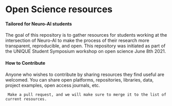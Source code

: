 # Open Science resources 
#### Tailored for Neuro-AI students

The goal of this repository is to gather resources for students working at the intersection of Neuro-AI to make the process of their research more transparent, reproducible, and open. This repository was initiated as part of the UNIQUE Student Symposium workshop on open science June 8th 2021.

#### How to Contribute
Anyone who wishes to contribute by sharing resources they find useful are welcomed. You can share open platforms, repositories, libraries, data, project examples, open access journals, etc. 

     Make a pull request, and we will make sure to merge it to the list of current resources. 


